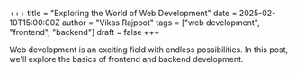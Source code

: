 +++
title = "Exploring the World of Web Development"
date = 2025-02-10T15:00:00Z
author = "Vikas Rajpoot"
tags = ["web development", "frontend", "backend"]
draft = false
+++

Web development is an exciting field with endless possibilities. In this post, we'll explore the basics of frontend and backend development.

